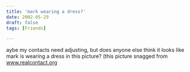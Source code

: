 ```yaml
---
title: 'mark wearing a dress?'
date: 2002-05-29
draft: false
tags: [Friends]

---
```


aybe my contacts need adjusting, but does anyone else think it looks like mark is wearing a dress in this picture? (this picture snagged from www.realcontact.org
